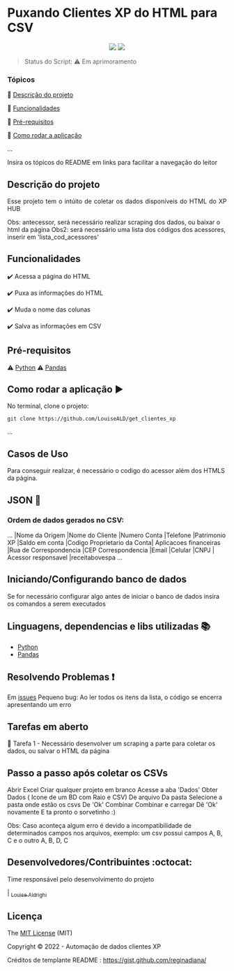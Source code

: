 <h1>Puxando Clientes XP do HTML para CSV </h1> 

<p align="center">
  <img src="https://img.shields.io/badge/Visual_Studio_Code-0078D4?style=for-the-badge&logo=visual%20studio%20code&logoColor=white"/>
  <img src="https://img.shields.io/badge/Python-3776AB?style=for-the-badge&logo=python&logoColor=white"/>
</p>

> Status do Script: :warning: Em aprimoramento

### Tópicos 

:small_blue_diamond: [Descrição do projeto](#descrição-do-projeto)

:small_blue_diamond: [Funcionalidades](#funcionalidades)

:small_blue_diamond: [Pré-requisitos](#pré-requisitos)

:small_blue_diamond: [Como rodar a aplicação](#como-rodar-a-aplicação-arrow_forward)

... 

Insira os tópicos do README em links para facilitar a navegação do leitor

## Descrição do projeto 

<p align="justify">
  Esse projeto tem o intúito de coletar os dados disponíveis do HTML do XP HUB

  Obs: antecessor, será necessário realizar scraping dos dados, ou baixar o html da página
  Obs2: será necessário uma lista dos códigos dos acessores, inserir em 'lista_cod_acessores'
</p>

## Funcionalidades

:heavy_check_mark: Acessa a página do HTML 

:heavy_check_mark: Puxa as informações do HTML

:heavy_check_mark: Muda o nome das colunas

:heavy_check_mark: Salva as informações em CSV



## Pré-requisitos

:warning: [Python](https://nodejs.org/en/download/)
:warning: [Pandas](https://nodejs.org/en/download/)


## Como rodar a aplicação :arrow_forward:

No terminal, clone o projeto: 

```
git clone https://github.com/LouiseALD/get_clientes_xp
```

... 

## Casos de Uso

Para conseguir realizar, é necessário o codigo do acessor além dos HTMLS da página.

## JSON :floppy_disk:

### Ordem de dados gerados no CSV: 

... 
|Nome da Origem	|Nome do Cliente	|Numero Conta	|Telefone	|Patrimonio XP	|Saldo em conta	|Codigo Proprietario da Conta|	Aplicacoes financeiras	|Rua de Correspondencia	|CEP Correspondencia	|Email	|Celular	|CNPJ	| Acessor responsavel	|receitabovespa
... 


## Iniciando/Configurando banco de dados

Se for necessário configurar algo antes de iniciar o banco de dados insira os comandos a serem executados 

## Linguagens, dependencias e libs utilizadas :books:

- [Python](https://github.com/python)
- [Pandas](https://github.com/pandas-dev)


## Resolvendo Problemas :exclamation:

Em [issues]() Pequeno bug: Ao ler todos os itens da lista, o código se encerra apresentando um erro

## Tarefas em aberto

:memo: Tarefa 1 - Necessário desenvolver um scraping a parte para coletar os dados, ou salvar o HTML da página 

## Passo a passo após coletar os CSVs

Abrir Excel
Criar qualquer projeto em branco
Acesse a aba 'Dados'
Obter Dados ( Icone de um BD com Raio e CSV)
De arquivo
Da pasta
Selecione a pasta onde estão os csvs
De 'Ok'
Combinar
Combinar e carregar
Dê 'Ok' novamente
E ta pronto o sorvetinho  :)

Obs: Caso aconteça algum erro é devido a incompatibilidade de determinados campos nos arquivos, exemplo: um csv possui campos A, B, C e o outro A, B, D, C



## Desenvolvedores/Contribuintes :octocat:

Time responsável pelo desenvolvimento do projeto

| [<sub>Louise Aldrighi</sub>](https://github.com/LouiseALD) 

## Licença 

The [MIT License]() (MIT)

Copyright :copyright: 2022 - Automação de dados clientes XP

Créditos de templante README : https://gist.github.com/reginadiana/
